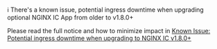 :information_source: There's a known issue, potential ingress downtime when upgrading optional NGINX IC App from older to v1.8.0+

Please read the full notice and how to minimize impact in [Known Issue: Potential ingress downtime when upgrading to NGINX IC v1.8.0+](https://github.com/giantswarm/releases/tree/master/announcements/2020-09-02-optional-nginx-lb-recreate-on-upgrade-to-1.8.0-or-newer.md)
